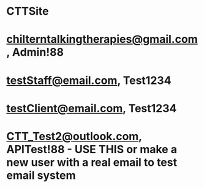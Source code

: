 # CTTSite

# chilterntalkingtherapies@gmail.com , Admin!88
# testStaff@email.com, Test1234
# testClient@email.com, Test1234
# CTT_Test2@outlook.com, APITest!88  - USE THIS or make a new user with a real email to test email system 
